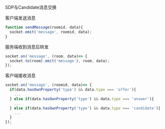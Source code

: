 SDP与Candidate消息交换

客户端发送消息
```js
function sendMessage(roomid, data){
  socket.emit('message', roomid, data);
}
```

服务端收到消息后转发
```js
socket.on('message', (room, data)=> {
  socket.to(room).emit('message'), room, data);
});
```

客户端接收消息
```js
socket.on('message', (roomid, data)=> {
  if(data.hasOwnProperty('type') && data.type === 'offer'){
    ...
  } else if(data.hasOwnProperty('type') && data.type === 'answer'){
    ...
  } else if(data.hasOwnProperty('type') && data.type === 'candidate'){
    ...
  }
});
```
